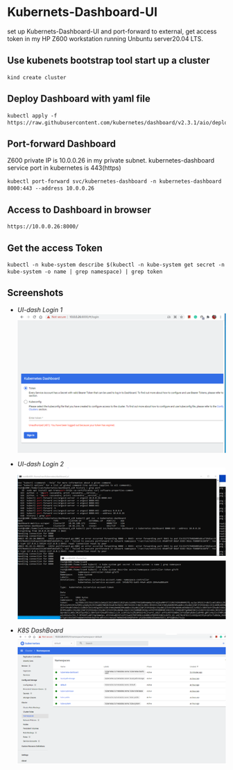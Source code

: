 # Kubernets-Dashboard-UI
set up Kubernets-Dashboard-UI and port-forward to external, get access token in my HP Z600 workstation running Unbuntu server20.04 LTS.
## Use kubenets bootstrap tool start up a cluster
```
kind create cluster
```

## Deploy Dashboard with yaml file
```
kubectl apply -f https://raw.githubusercontent.com/kubernetes/dashboard/v2.3.1/aio/deploy/recommended.yaml
```

## Port-forward Dashboard 
Z600 private IP is 10.0.0.26 in my private subnet.
kubernetes-dashboard service port in kubernetes is 443(https)
```
kubectl port-forward svc/kubernetes-dashboard -n kubernetes-dashboard 8000:443 --address 10.0.0.26
```
## Access to Dashboard in browser
```
https://10.0.0.26:8000/
```
## Get the access Token
```
kubectl -n kube-system describe $(kubectl -n kube-system get secret -n kube-system -o name | grep namespace) | grep token
```
## Screenshots
- *UI-dash Login 1*
![UI-dash Login 1](https://github.com/davincizhao/Kubernets-Dashboard-UI/blob/main/dash_board_login1.PNG)

- *UI-dash Login 2*
![UI-dash Login 2](https://github.com/davincizhao/Kubernets-Dashboard-UI/blob/main/dashboard_login2.PNG)

- *K8S DashBoard*
![K8S DashBoard](https://github.com/davincizhao/Kubernets-Dashboard-UI/blob/main/dashboard_UI.PNG)
